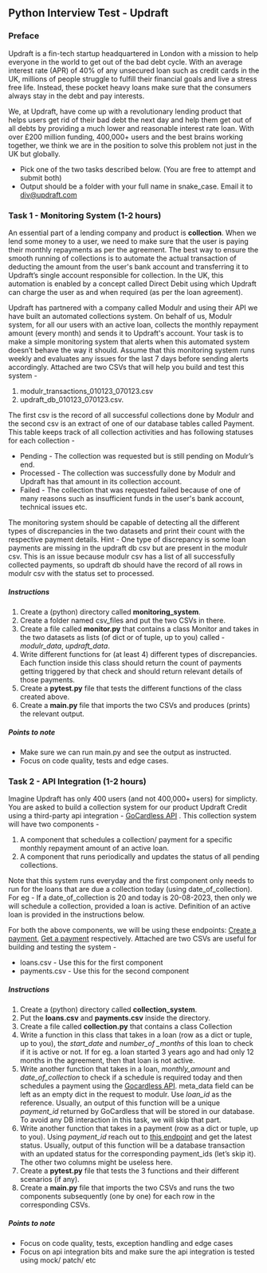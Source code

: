 ## Python Interview Test - Updraft

### Preface

Updraft is a fin-tech startup headquartered in London with a mission to help everyone in the world to get out of the bad debt cycle. With an average interest rate (APR) of 40% of any unsecured loan such as credit cards in the UK, millions of people struggle to fulfill their financial goals and live a stress free life. Instead, these pocket heavy loans make sure that the consumers always stay in the debt and pay interests.

We, at Updraft, have come up with a revolutionary lending product that helps users get rid of their bad debt the next day and help them get out of all debts by providing a much lower and reasonable interest rate loan. With over £200 million funding, 400,000+ users and the best brains working together, we think we are in the position to solve this problem not just in the UK but globally.

* Pick one of the two tasks described below. (You are free to attempt and submit both)
* Output should be a folder with your full name in snake_case. Email it to div@updraft.com

### Task 1 - Monitoring System (1-2 hours)

An essential part of a lending company and product is **collection**. When we lend some money to a user, we need to make sure that the user is paying their monthly repayments as per the agreement. The best way to ensure the smooth running of collections is to automate the actual transaction of deducting the amount from the user's bank account and transferring it to Updraft’s single account responsible for collection. In the UK, this automation is enabled by a concept called Direct Debit using which Updraft can charge the user as and when required (as per the loan agreement). 

Updraft has partnered with a company called Modulr and using their API we have built an automated collections system. On behalf of us, Modulr system, for all our users with an active loan, collects the monthly repayment amount (every month) and sends it to Updraft's account. Your task is to make a simple monitoring system that alerts when this automated system doesn’t behave the way it should. Assume that this monitoring system runs weekly and evaluates any issues for the last 7 days before sending alerts accordingly. Attached are two CSVs that will help you build and test this system - 

1. modulr_transactions_010123_070123.csv  
2. updraft_db_010123_070123.csv. 

The first csv is the record of all successful collections done by Modulr and the second csv is an extract of one of our database tables called Payment. This table keeps track of all collection activities and has following statuses for each collection - 

* Pending - The collection was requested but is still pending on Modulr’s end.
* Processed - The collection was successfully done by Modulr and Updraft has that amount in its collection account.
* Failed - The collection that was requested failed because of one of many reasons such as insufficient funds in the user's bank account, technical issues etc.

The monitoring system should be capable of detecting all the different types of discrepancies in the two datasets and print their count with the respective payment details. Hint - One type of discrepancy is some loan payments are missing in the updraft db csv but are present in the modulr csv. This is an issue because modulr csv has a list of all successfully collected payments, so updraft db should have the record of all rows in modulr csv with the status set to processed. 

##### Instructions

1. Create a (python) directory called **monitoring_system**.
2. Create a folder named csv_files and put the two CSVs in there.
3. Create a file called **monitor.py** that contains a class Monitor and takes in the two datasets as lists (of dict or of tuple, up to you) called - *modulr_data*, *updraft_data*. 
4. Write different functions for (at least 4) different types of discrepancies. Each function inside this class should return the count of payments getting triggered by that check and should return relevant details of those payments.
5. Create a **pytest.py** file that tests the different functions of the class created above.
6. Create a **main.py** file that imports the two CSVs and produces (prints) the relevant output.

##### Points to note 

- Make sure we can run main.py and see the output as instructed.
- Focus on code quality, tests and edge cases.

### Task 2 - API Integration (1-2 hours)

Imagine Updraft has only 400 users (and not 400,000+ users) for simplicty. You are asked to build a collection system for our product Updraft Credit using a third-party api integration -  [GoCardless API](https://developer.gocardless.com/api-reference/#overview "GoCardless API") . This collection system will have two components - 

1. A component that schedules a collection/ payment for a specific monthly repayment amount of an active loan.
2. A component that runs periodically and updates the status of all pending collections.

Note that this system runs everyday and the first component only needs to run for the loans that are due a collection today (using date_of_collection). For eg -  If a date_of_collection is 20 and today is 20-08-2023, then only we will schedule a collection, provided a loan is active. Definition of an active loan is provided in the instructions below. 

For both the above components, we will be using these endpoints: [Create a payment](https://developer.gocardless.com/api-reference/#payments-create-a-payment "Create a payment"), [Get a payment](https://developer.gocardless.com/api-reference/#payments-get-a-single-payment "Get a payment") respectively. Attached are two CSVs are useful for building and testing the system - 

- loans.csv - Use this for the first component
- payments.csv - Use this for the second component

##### Instructions

1. Create a (python) directory called **collection_system**.
2. Put the **loans.csv** and **payments.csv** inside the directory.
3. Create a file called **collection.py** that contains a class Collection 
4. Write a function in this class that takes in a loan (row as a dict or tuple, up to you), the *start_date* and *number_of _months* of this loan to check if it is active or not. If for eg. a loan started 3 years ago and had only 12 months in the agreement, then that loan is not active. 
5. Write another function that takes in a loan, *monthly_amount* and *date_of_collection* to check if a schedule is required today and then schedules a payment using the [Gocardless API](https://developer.gocardless.com/api-reference/#payments-create-a-payment "Gocardless API"). meta_data field can be left as an empty dict in the request to modulr. Use *loan_id* as the reference. Usually, an output of this function will be a unique *payment_id* returned by GoCardless that will be stored in our database. To avoid any DB interaction in this task, we will skip that part.
6. Write another function that takes in a payment (row as a dict or tuple, up to you). Using *payment_id* reach out to [this endpoint](https://developer.gocardless.com/api-reference/#payments-create-a-payment "this endpoint") and get the latest status. Usually, output of this function will be a database transaction with an updated status for the corresponding payment_ids (let’s skip it). The other two columns might be useless here. 
7. Create a **pytest.py** file that tests the 3 functions and their different scenarios (if any).
8. Create a **main.py** file that imports the two CSVs and runs the two components subsequently (one by one) for each row in the corresponding CSVs.

##### Points to note 

- Focus on code quality, tests, exception handling and edge cases
- Focus on api integration bits and make sure the api integration is tested using mock/ patch/ etc
